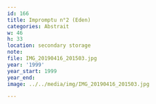 ```yaml
---
id: 166
title: Impromptu n°2 (Eden)
categories: Abstrait
w: 46
h: 33
location: secondary storage
note:
file: IMG_20190416_201503.jpg
year: '1999'
year_start: 1999
year_end:
image: ../../media/img/IMG_20190416_201503.jpg

---
```

